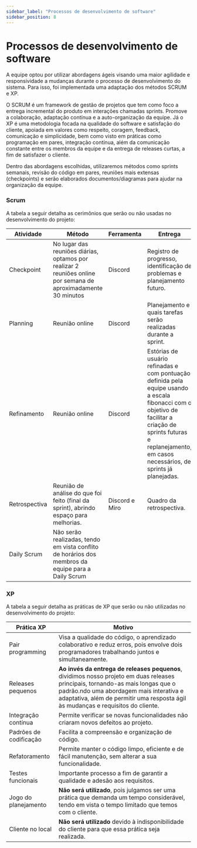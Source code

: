 ```yaml
---
sidebar_label: "Processos de desenvolvimento de software"
sidebar_position: 8
---
```


# Processos de desenvolvimento de software

A equipe optou por utilizar abordagens ágeis visando uma maior agilidade e responsividade a mudanças durante o processo de desenvolvimento do sistema. Para isso, foi implementada uma adaptação dos métodos SCRUM e XP.

O SCRUM é um framework de gestão de projetos que tem como foco a entrega incremental do produto em interações chamadas sprints. Promove a colaboração, adaptação contínua e a auto-organização da equipe. Já o XP é uma metodologia focada na qualidade do software e satisfação do cliente, apoiada em valores como respeito, coragem, feedback, comunicação e simplicidade, bem como visto em práticas como programação em pares, integração contínua, além da comunicação constante entre os membros da equipe e da entrega de releases curtas, a fim de satisfazer o cliente.

Dentro das abordagens escolhidas, utilizaremos métodos como sprints semanais, revisão do código em pares, reuniões mais extensas (checkpoints) e serão elaborados documentos/diagramas para ajudar na organização da equipe.


### Scrum
A tabela a seguir detalha as cerimônios que serão ou não usadas no desenvolvimento do projeto:

| **Atividade** | **Método** | **Ferramenta** | **Entrega** |
|--------------|------------|-----------------|-------------|
| Checkpoint   | No lugar das reuniões diárias, optamos por realizar 2 reuniões online por semana de aproximadamente 30 minutos | Discord | Registro de progresso, identificação de problemas e planejamento futuro. |
| Planning     | Reunião online | Discord | Planejamento e quais tarefas serão realizadas durante a sprint. |
| Refinamento  | Reunião online | Discord | Estórias de usuário refinadas e com pontuação definida pela equipe usando a escala fibonacci com o objetivo de facilitar a criação de sprints futuras e replanejamento, em casos necessários, de sprints já planejadas. |
| Retrospectiva | Reunião de análise do que foi feito (final da sprint), abrindo espaço para melhorias. | Discord e Miro | Quadro da retrospectiva. |
| Daily Scrum | Não serão realizadas, tendo em vista conflito de horários dos membros da equipe para a Daily Scrum | | |


### XP
A tabela a seguir detalha as práticas de XP que serão ou não utilizadas no desenvolvimento do projeto:


| **Prática XP** | **Motivo** |
|----------------|------------|
| Pair programming | Visa a qualidade do código, o aprendizado colaborativo e reduz erros, pois envolve dois programadores trabalhando juntos e simultaneamente. |
| Releases pequenos | **Ao invés da entrega de releases pequenos**, dividimos nosso projeto em   duas releases principais, tornando-as mais longas que o padrão.ndo uma abordagem mais interativa e adaptativa, além de permitir uma resposta ágil às mudanças e requisitos do cliente. |
| Integração contínua | Permite verificar se novas funcionalidades não criaram novos defeitos ao projeto. |
| Padrões de codificação | Facilita a compreensão e organização de código. |
| Refatoramento | Permite manter o código limpo, eficiente e de fácil manutenção, sem alterar a sua funcionalidade. |
| Testes funcionais | Importante processo a fim de garantir a qualidade e adesão aos requisitos. |
| Jogo do planejamento | **Não será utilizado**, pois julgamos ser uma prática que demanda um tempo considerável, tendo em vista o tempo limitado que temos com o cliente. |
| Cliente no local | **Não será utilizado** devido à indisponibilidade do cliente para que essa prática seja realizada. |

